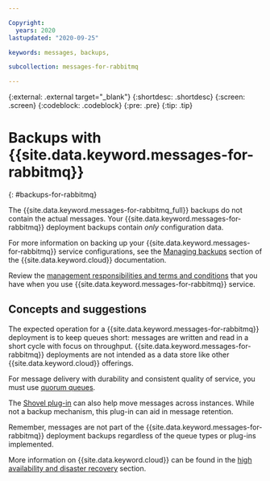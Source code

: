 ```yaml
---

Copyright:
  years: 2020
lastupdated: "2020-09-25"

keywords: messages, backups, 

subcollection: messages-for-rabbitmq

---
```


{:external: .external target="_blank"}
{:shortdesc: .shortdesc}
{:screen: .screen}
{:codeblock: .codeblock}
{:pre: .pre}
{:tip: .tip}

# Backups with {{site.data.keyword.messages-for-rabbitmq}} 
{: #backups-for-rabbitmq}

The {{site.data.keyword.messages-for-rabbitmq_full}} backups do not contain the actual messages. Your {{site.data.keyword.messages-for-rabbitmq}} deployment backups contain *only* configuration data.  

For more information on backing up your {{site.data.keyword.messages-for-rabbitmq}} service configurations, see the [Managing backups](/docs/messages-for-rabbitmq?topic=cloud-databases-dashboard-backups) section of the {{site.data.keyword.cloud}} documentation. 

Review the [management responsibilities and terms and conditions](/docs/messages-for-rabbitmq?topic=cloud-databases-responsibilities-cloud-databases) that you have when you use {{site.data.keyword.messages-for-rabbitmq}} service.


## Concepts and suggestions 

The expected operation for a {{site.data.keyword.messages-for-rabbitmq}} deployment is to keep queues short: messages are written and read in a short cycle with focus on throughput. {{site.data.keyword.messages-for-rabbitmq}} deployments are not intended as a data store like other {{site.data.keyword.cloud}} offerings. 

For message delivery with durability and consistent quality of service, you must use [quorum queues](/docs/messages-for-rabbitmq?topic=messages-for-rabbitmq-high-availability#quorum-queues). 

The [Shovel plug-in](https://www.rabbitmq.com/shovel.html) can also help move messages across instances. While not a backup mechanism, this plug-in can aid in message retention. 

Remember, messages are not part of the {{site.data.keyword.messages-for-rabbitmq}} deployment backups regardless of the queue types or plug-ins implemented. 

More information on {{site.data.keyword.cloud}} can be found in the [high availability and disaster recovery](/docs/messages-for-rabbitmq?topic=cloud-databases-ha-dr) section. 


